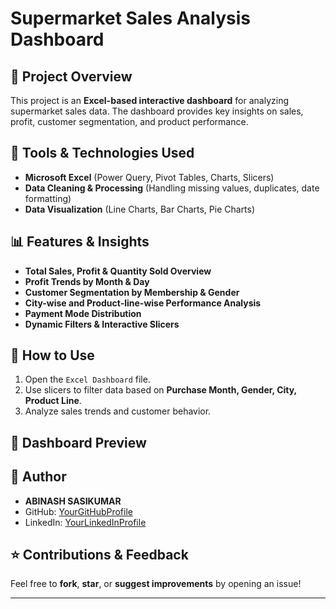 # Supermarket Sales Analysis Dashboard

## 📌 Project Overview

This project is an **Excel-based interactive dashboard** for analyzing supermarket sales data. The dashboard provides key insights on sales, profit, customer segmentation, and product performance.

## 🔧 Tools & Technologies Used

- **Microsoft Excel** (Power Query, Pivot Tables, Charts, Slicers)
- **Data Cleaning & Processing** (Handling missing values, duplicates, date formatting)
- **Data Visualization** (Line Charts, Bar Charts, Pie Charts)

## 📊 Features & Insights

- **Total Sales, Profit & Quantity Sold Overview**
- **Profit Trends by Month & Day**
- **Customer Segmentation by Membership & Gender**
- **City-wise and Product-line-wise Performance Analysis**
- **Payment Mode Distribution**
- **Dynamic Filters & Interactive Slicers**

## 🚀 How to Use

1. Open the `Excel Dashboard` file.
2. Use slicers to filter data based on **Purchase Month, Gender, City, Product Line**.
3. Analyze sales trends and customer behavior.

## 📸 Dashboard Preview



## 📝 Author

- **ABINASH SASIKUMAR**
- GitHub: [YourGitHubProfile](https://github.com/YourGitHubProfile)
- LinkedIn: [YourLinkedInProfile](https://linkedin.com/in/YourLinkedInProfile)

## ⭐ Contributions & Feedback

Feel free to **fork**, **star**, or **suggest improvements** by opening an issue!

---




